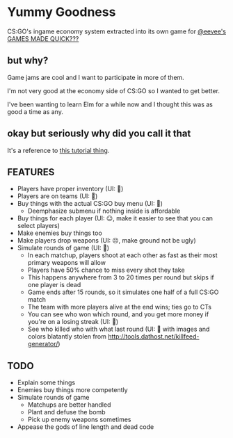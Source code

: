 # Yummy Goodness
CS:GO's ingame economy system extracted into its own game for [@eevee's GAMES MADE QUICK???](https://itch.io/jam/games-made-quick)

## but why?
Game jams are cool and I want to participate in more of them.

I'm not very good at the economy side of CS:GO so I wanted to get better.

I've been wanting to learn Elm for a while now and I thought this was as good a time as any.

## okay but seriously why did you call it that
It's a reference to [this tutorial thing](https://youtu.be/DpXtRbggpQM?t=4m40s).

## FEATURES

- Players have proper inventory (UI: 🙂)
- Players are on teams (UI: 🙂)
- Buy things with the actual CS:GO buy menu (UI: 🙂)
    - Deemphasize submenu if nothing inside is affordable
- Buy things for each player (UI: 😐, make it easier to see that you can select players)
- Make enemies buy things too
- Make players drop weapons (UI: ☹️, make ground not be ugly)
- Simulate rounds of game (UI: 🙂)
    - In each matchup, players shoot at each other as fast as their most primary weapons will allow
    - Players have 50% chance to miss every shot they take
    - This happens anywhere from 3 to 20 times per round but skips if one player is dead
    - Game ends after 15 rounds, so it simulates one half of a full CS:GO match
    - The team with more players alive at the end wins; ties go to CTs
    - You can see who won which round, and you get more money if you're on a losing streak (UI: 🙂)
    - See who killed who with what last round (UI: 🙂 with images and colors blatantly stolen from http://tools.dathost.net/killfeed-generator/)

## TODO

- Explain some things
- Enemies buy things more competently
- Simulate rounds of game
    - Matchups are better handled
    - Plant and defuse the bomb
    - Pick up enemy weapons sometimes
- Appease the gods of line length and dead code
